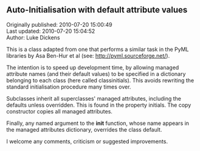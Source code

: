 ## Auto-Initialisation with default attribute values  
Originally published: 2010-07-20 15:00:49  
Last updated: 2010-07-20 15:04:52  
Author: Luke Dickens  
  
This is a class adapted from one that performs a similar task in the PyML libraries by Asa Ben-Hur et al (see: http://pyml.sourceforge.net/).

The intention is to speed up development time, by allowing managed attribute names (and their default values) to be specified in a dictionary belonging to each class (here called classinitials). This avoids rewriting the standard initialisation procedure many times over. 

Subclasses inherit all superclasses' managed attributes, including the defaults unless overridden. This is found in the property initials. The copy constructor copies all managed attributes.

Finally, any named argument to the __init__ function, whose name appears in the managed attributes dictionary, overrides the class default.

I welcome any comments, criticism or suggested improvements.